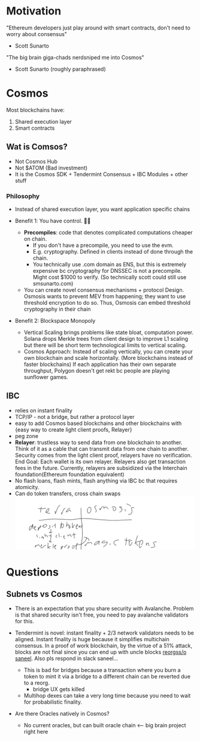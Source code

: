 # Motivation

"Ethereum developers just play around with smart contracts, don't need to worry about consensus"

- Scott Sunarto

"The big brain giga-chads nerdsniped me into Cosmos"

- Scott Sunarto (roughly paraphrased)

# Cosmos

Most blockchains have:

1. Shared execution layer
2. Smart contracts

## Wat is Comsos?

- Not Cosmos Hub
- Not $ATOM (Bad investment)
- It is the Cosmos SDK + Tendermint Consensus + IBC Modules + other stuff

### Philosophy

- Instead of shared execution layer, you want application specific chains

- Benefit 1: You have control. 🖖🏽
  - **Precompiles**: code that denotes complicated computations cheaper on chain. 
    - If you don't have a precompile, you need to use the evm. 
    - E.g. cryptography. Defined in clients instead of done through the chain.
    - You technically use .com domain as ENS, but this is extremely expensive bc cryptography for DNSSEC is not a precompile. Might cost $1000 to verify. (So technically scott could still use smsunarto.com)
  - You can create novel consensus mechanisms + protocol Design. Osmosis wants to prevent MEV from happening; they want to use threshold encryption to do so. Thus, Osmosis can embed threshold cryptography in their chain

- Benefit 2: Blockspace Monopoly
  - Vertical Scaling brings problems like state bloat, computation power. Solana drops Merkle trees from client design to improve L1 scaling but there will be short term technological limits to vertical scaling. 
  - Cosmos Approach: Instead of scaling vertically, you can create your own blockchain and scale horizontally. (More blockchains instead of faster blockchains) If each application has their own separate throughput, Polygon doesn't get rekt bc people are playing sunflower games.

## IBC

- relies on instant finality
- TCP/IP - not a bridge, but rather a protocol layer
- easy to add Cosmos based blockchains and other blockchains with {easy way to create light client proofs, Relayer}
- peg zone
- **Relayer**: trustless way to send data from one blockchain to another. Think of it as a cable that can transmit data from one chain to another. Security comes from the light client proof, relayers have no verification.
  End Goal: Each wallet is its own relayer. Relayers also get transaction fees in the future. Currently, relayers are subsidized via the Interchain foundation(Ethereum foundation equivalent)
- No flash loans, flash mints, flash anything via IBC bc that requires atomicity.
- Can do token transfers, cross chain swaps
![](/media/IBCpic.png)


# Questions

## Subnets vs Cosmos

- There is an expectation that you share security with Avalanche. Problem is that shared security isn't free, you need to pay avalanche validators for this.
- Tendermint is novel: instant finality + 2/3 network validators needs to be aligned. Instant finality is huge because it simplifies multichain consensus. In a proof of work blockchain, by the virtue of a 51% attack, blocks are not final since you can end up with uncle blocks [reorgss/o saneel](https://medium.com/dragonfly-research/dr-reorg-or-how-i-learned-to-stop-worrying-and-love-mev-2ee72b428d1d). Also pls respond in slack saneel...

  - This is bad for bridges because a transaction where you burn a token to mint it via a bridge to a different chain can be reverted due to a reorg.
    - bridge UX gets killed
  - Multihop dexes can take a very long time because you need to wait for probabilistic finality.
- Are there Oracles natively in Cosmos?
  - No current oracles, but can built oracle chain <-- big brain project right here
